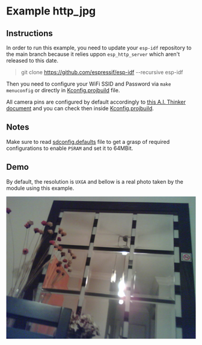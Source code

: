 # Example http_jpg

## Instructions

In order to run this example, you need to update your `esp-idf` repository to the main branch because it relies uppon `esp_http_server` which aren't released to this date.

> git clone https://github.com/espressif/esp-idf --recursive esp-idf

Then you need to configure your WiFi SSID and Password via `make menuconfig` or directly in [Kconfig.projbuild](./main/Kconfig.projbuild) file.

All camera pins are configured by default accordingly to [this A.I. Thinker document](../../assets/ESP32-CAM_Product_Specification.pdf) and you can check then inside [Kconfig.projbuild](./main/Kconfig.projbuild).

## Notes

Make sure to read [sdconfig.defaults](./sdconfig.defaults) file to get a grasp of required configurations to enable `PSRAM` and set it to 64MBit.

## Demo

By default, the resolution is `UXGA` and bellow is a real photo taken by the module using this example.

![capture_by_esp32-cam_example_http_jpg](../../assets/capture_by_esp32-cam_example_http_jpg.jpg)
